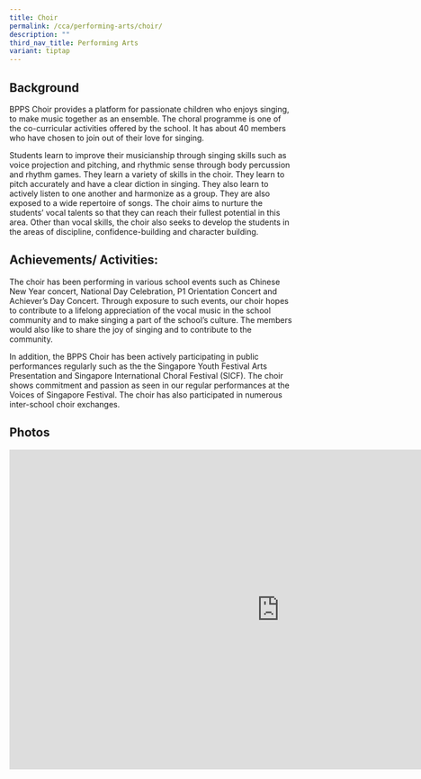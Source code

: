 ```yaml
---
title: Choir
permalink: /cca/performing-arts/choir/
description: ""
third_nav_title: Performing Arts
variant: tiptap
---
```

<h2>Background</h2>
<p>BPPS Choir provides a platform for passionate children who enjoys singing,
to make music together as an ensemble. The choral programme is one of the
co-curricular activities offered by the school. It has about 40 members
who have chosen to join out of their love for singing.</p>
<p>Students learn to improve their musicianship through singing skills such
as voice projection and pitching, and rhythmic sense through body percussion
and rhythm games. They learn a variety of skills in the choir. They learn
to pitch accurately and have a clear diction in singing. They also learn
to actively listen to one another and harmonize as a group. They are also
exposed to a wide repertoire of songs. The choir aims to nurture the students’
vocal talents so that they can reach their fullest potential in this area.
Other than vocal skills, the choir also seeks to develop the students in
the areas of discipline, confidence-building and character building.</p>
<h2>Achievements/ Activities:</h2>
<p>The choir has been performing in various school events such as Chinese
New Year concert, National Day Celebration, P1 Orientation Concert and
Achiever’s Day Concert. Through exposure to such events, our choir hopes
to contribute to a lifelong appreciation of the vocal music in the school
community and to make singing a part of the school’s culture. The members
would also like to share the joy of singing and to contribute to the community.</p>
<p>In addition, the BPPS Choir has been actively participating in public
performances regularly such as the the Singapore Youth Festival Arts Presentation
and Singapore International Choral Festival (SICF). The choir shows commitment
and passion as seen in our regular performances at the Voices of Singapore
Festival. The choir has also participated in numerous inter-school choir
exchanges.</p>
<h2>Photos</h2>
<div class="iframe-wrapper">
<iframe height="569" width="960" allowfullscreen="true" frameborder="0" src="https://docs.google.com/presentation/d/e/2PACX-1vTWlYLgXdNM02QFEB9IuvPYUQ88PPtBi4ACbW0pF-bA9GzNjhFi1eXJ0UMFdlzGrSTqNHpx8VzM5i0p/embed?start=false&amp;loop=false&amp;delayms=3000"></iframe>
</div>
<p></p>